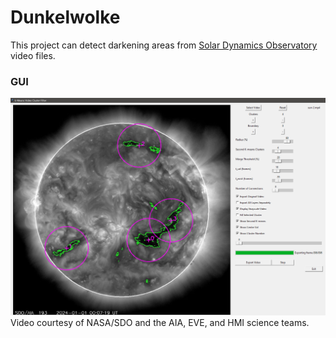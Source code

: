 # Dunkelwolke

This project can detect darkening areas from [Solar Dynamics Observatory](https://sdo.gsfc.nasa.gov/) video files.

### GUI
![capture](https://github.com/herdav/dunkelwolke/blob/main/gui.png)
Video courtesy of NASA/SDO and the AIA, EVE, and HMI science teams.
